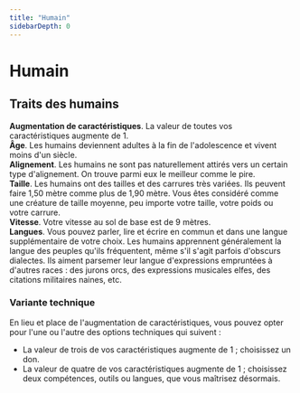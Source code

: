 ```yaml
---
title: "Humain"
sidebarDepth: 0
---
```

# Humain
## Traits des humains

**Augmentation de caractéristiques**. La valeur de toutes vos caractéristiques augmente de 1.  
**Âge**. Les humains deviennent adultes à la fin de l'adolescence et vivent moins d'un siècle.  
**Alignement**. Les humains ne sont pas naturellement attirés vers un certain type d'alignement. On trouve parmi eux le meilleur comme le pire.  
**Taille**. Les humains ont des tailles et des carrures très variées. Ils peuvent faire 1,50 mètre comme plus de 1,90 mètre. Vous êtes considéré comme une créature de taille moyenne, peu importe votre taille, votre poids ou votre carrure.  
**Vitesse**. Votre vitesse au sol de base est de 9 mètres.  
**Langues**. Vous pouvez parler, lire et écrire en commun et dans une langue supplémentaire de votre choix. Les humains apprennent généralement la langue des peuples qu'ils fréquentent, même s'il s'agit parfois d'obscurs dialectes. Ils aiment parsemer leur langue d'expressions empruntées à d'autres races : des jurons orcs, des expressions musicales elfes, des citations militaires naines, etc.

### Variante technique
En lieu et place de l'augmentation de caractéristiques, vous pouvez opter pour l'une ou l'autre des options techniques qui suivent :
- La valeur de trois de vos caractéristiques augmente de 1 ; choisissez un don.
- La valeur de quatre de vos caractéristiques augmente de 1 ; choisissez deux compétences, outils ou langues, que vous maîtrisez désormais.
